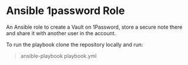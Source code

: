 # Ansible 1password Role

An Ansible role to create a Vault on 1Password, store a secure note there and share it with another user in the account.

To run the playbook clone the repository locally and run:

> ansible-playbook playbook.yml